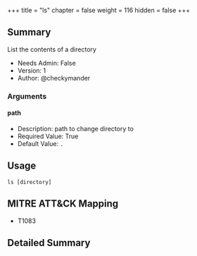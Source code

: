+++
title = "ls"
chapter = false
weight = 116
hidden = false
+++

## Summary
List the contents of a directory

- Needs Admin: False  
- Version: 1  
- Author: @checkymander  

### Arguments

#### path

- Description: path to change directory to  
- Required Value: True  
- Default Value: `.`  

## Usage

```
ls [directory]
```

## MITRE ATT&CK Mapping

- T1083  
## Detailed Summary

